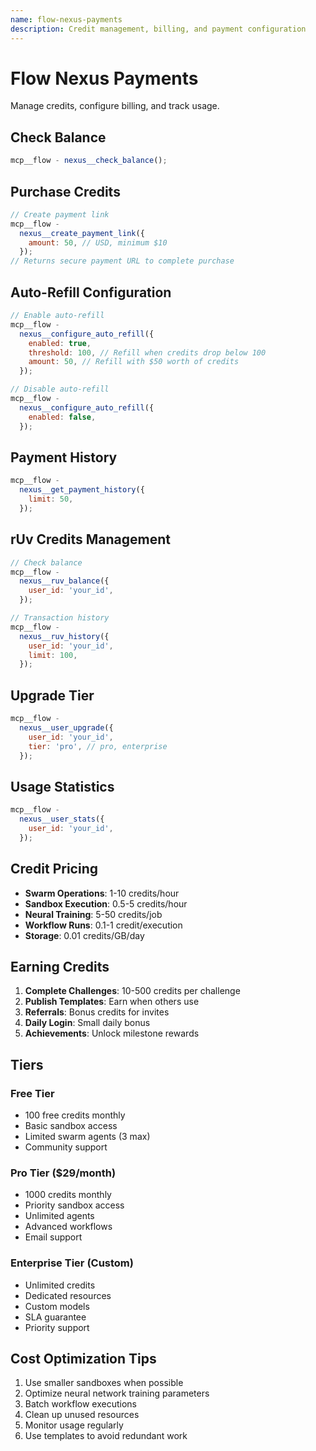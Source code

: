 ```yaml
---
name: flow-nexus-payments
description: Credit management, billing, and payment configuration
---
```


# Flow Nexus Payments

Manage credits, configure billing, and track usage.

## Check Balance

```javascript
mcp__flow - nexus__check_balance();
```

## Purchase Credits

```javascript
// Create payment link
mcp__flow -
  nexus__create_payment_link({
    amount: 50, // USD, minimum $10
  });
// Returns secure payment URL to complete purchase
```

## Auto-Refill Configuration

```javascript
// Enable auto-refill
mcp__flow -
  nexus__configure_auto_refill({
    enabled: true,
    threshold: 100, // Refill when credits drop below 100
    amount: 50, // Refill with $50 worth of credits
  });

// Disable auto-refill
mcp__flow -
  nexus__configure_auto_refill({
    enabled: false,
  });
```

## Payment History

```javascript
mcp__flow -
  nexus__get_payment_history({
    limit: 50,
  });
```

## rUv Credits Management

```javascript
// Check balance
mcp__flow -
  nexus__ruv_balance({
    user_id: 'your_id',
  });

// Transaction history
mcp__flow -
  nexus__ruv_history({
    user_id: 'your_id',
    limit: 100,
  });
```

## Upgrade Tier

```javascript
mcp__flow -
  nexus__user_upgrade({
    user_id: 'your_id',
    tier: 'pro', // pro, enterprise
  });
```

## Usage Statistics

```javascript
mcp__flow -
  nexus__user_stats({
    user_id: 'your_id',
  });
```

## Credit Pricing

- **Swarm Operations**: 1-10 credits/hour
- **Sandbox Execution**: 0.5-5 credits/hour
- **Neural Training**: 5-50 credits/job
- **Workflow Runs**: 0.1-1 credit/execution
- **Storage**: 0.01 credits/GB/day

## Earning Credits

1. **Complete Challenges**: 10-500 credits per challenge
2. **Publish Templates**: Earn when others use
3. **Referrals**: Bonus credits for invites
4. **Daily Login**: Small daily bonus
5. **Achievements**: Unlock milestone rewards

## Tiers

### Free Tier

- 100 free credits monthly
- Basic sandbox access
- Limited swarm agents (3 max)
- Community support

### Pro Tier ($29/month)

- 1000 credits monthly
- Priority sandbox access
- Unlimited agents
- Advanced workflows
- Email support

### Enterprise Tier (Custom)

- Unlimited credits
- Dedicated resources
- Custom models
- SLA guarantee
- Priority support

## Cost Optimization Tips

1. Use smaller sandboxes when possible
2. Optimize neural network training parameters
3. Batch workflow executions
4. Clean up unused resources
5. Monitor usage regularly
6. Use templates to avoid redundant work

